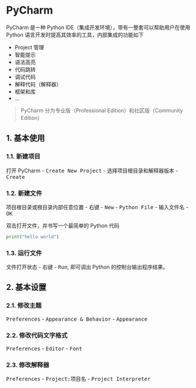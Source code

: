# PyCharm

PyCharm 是一种 Python IDE（集成开发环境），带有一整套可以帮助用户在使用 Python 语言开发时提高其效率的工具，内部集成的功能如下

- Project 管理
- 智能提示
- 语法高亮
- 代码跳转
- 调试代码
- 解释代码（解释器）
- 框架和库
- ...

> PyCharm 分为专业版（Professional Edition）和社区版（Community Edition）

## 1. 基本使用

### 1.1. 新建项目

打开 PyCharm - <kbd>Create New Project</kbd> - 选择项目根目录和解释器版本 - <kbd>Create</kbd>

### 1.2. 新建文件

项目根目录或根目录内部任意位置 - 右键 - <kbd>New</kbd> - <kbd>Python File</kbd> - 输入文件名 - <kbd>OK</kbd>

双击打开文件，并书写一个最简单的 Python 代码

```py
print("hello world")
```

### 1.3. 运行文件

文件打开状态 - 右键 - <kbd>Run</kbd>, 即可调出 Python 的控制台输出程序结果。

## 2. 基本设置

### 2.1. 修改主题

<kbd>Preferences</kbd> - <kbd>Appearance & Behavior</kbd> - <kbd>Appearance</kbd>

### 2.2. 修改代码文字格式

<kbd>Preferences</kbd> - <kbd>Editor</kbd> - <kbd>Font</kbd>

### 2.3. 修改解释器

<kbd>Preferences</kbd> - <kbd>Project:项目名</kbd> - <kbd>Project Interpreter</kbd>
